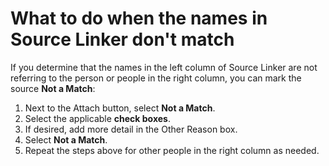 


# What to do when the names in Source Linker don't match
















If you determine that the names in the left column of Source Linker are not referring to the person or people in the right column, you can mark the source **Not a Match**:  


1. Next to the Attach button, select **Not a Match**.
2. Select the applicable **check boxes**.
3. If desired, add more detail in the Other Reason box.
4. Select **Not a Match**.
5. Repeat the steps above for other people in the right column as needed.











